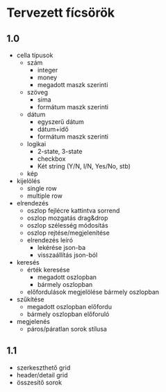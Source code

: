 # Tervezett fícsörök

## 1.0

* cella típusok
  * szám 
    * integer
    * money
    * megadott maszk szerinti
  * szöveg
    * sima
    * formátum maszk szerinti  
  * dátum
    * egyszerű dátum
    * dátum+idő
    * formátum maszk szerinti 
  * logikai
    * 2-state, 3-state
    * checkbox
    * Két string (Y/N, I/N, Yes/No, stb)
  * kép  
* kijelölés
  * single row
  * multiple row
* elrendezés
  * oszlop fejlécre kattintva sorrend
  * oszlop mozgatás drag&drop
  * oszlop szélesség módosítás
  * oszlop rejtése/megjelenítése
  * elrendezés leíró 
    * lekérése json-ba
    * visszaállítás json-ból
* keresés 
  * érték keresése 
    * megadott oszlopban
    * bármely oszlopban  
  * előfordulások megjelölése bármely oszlopban
* szűkítése
  * megadott oszlopban előfordu
  * bármely oszlopban előforuló
* megjelenés
  * páros/páratlan sorok stílusa
  
## 1.1

* szerkeszthető grid
* header/detail grid
* összesítő sorok


 
